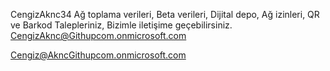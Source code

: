 CengizAknc34
Ağ toplama verileri, Beta verileri,
Dijital depo, Ağ izinleri,
QR ve Barkod Talepleriniz, 
Bizimle iletişime geçebilirsiniz.
CengizAknc@Githupcom.onmicrosoft.com

Cengiz@AkncGithupcom.onmicrosoft.com
